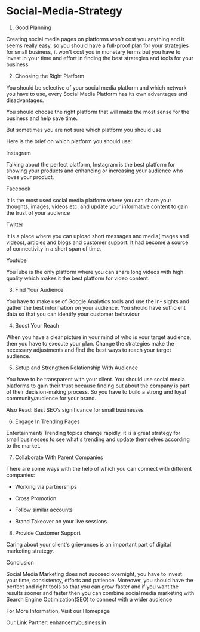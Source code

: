 # Social-Media-Strategy

1) Good Planning

Creating social media pages on platforms won't cost you anything and it seems really easy, so you should have a full-proof plan for your strategies for small business, it won't cost you in monetary terms but you have to invest in your time and effort in finding the best strategies and tools for your business

2) Choosing the Right Platform

You should be selective of your social media platform and which network you have to use, every Social Media Platform has its own advantages and disadvantages.

You should choose the right platform that will make the most sense for the business and help save time.

But sometimes you are not sure which platform you should use

Here is the brief on which platform you should use:

Instagram

Talking about the perfect platform, Instagram is the best platform for showing your products and enhancing or increasing your audience who loves your product.

Facebook

It is the most used social media platform where you can share your thoughts, images, videos etc. and update your informative content to gain the trust of your audience

Twitter

It is a place where you can upload short messages and media(images and videos), articles and blogs and customer support. It had become a source of connectivity in a short span of time.

Youtube

YouTube is the only platform where you can share long videos with high quality which makes it the best platform for video content.

3) Find Your Audience

You have to make use of Google Analytics tools and use the in- sights and gather the best information on your audience. You should have sufficient data so that you can identify your customer behaviour

4) Boost Your Reach

When you have a clear picture in your mind of who is your target audience, then you have to execute your plan. Change the strategies make the necessary adjustments and find the best ways to reach your target audience.

5) Setup and Strengthen Relationship With Audience

You have to be transparent with your client. You should use social media platforms to gain their trust because finding out about the company is part of their decision-making process. So you have to build a strong and loyal community/audience for your brand.

Also Read: Best SEO’s significance for small businesses

6) Engage In Trending Pages

Entertainment/ Trending topics change rapidly, it is a great strategy for small businesses to see what's trending and update themselves according to the market.

7) Collaborate With Parent Companies

There are some ways with the help of which you can connect with different companies:

- Working via partnerships

- Cross Promotion

- Follow similar accounts

- Brand Takeover on your live sessions

8) Provide Customer Support

Caring about your client's grievances is an important part of digital marketing strategy.

Conclusion

Social Media Marketing does not succeed overnight, you have to invest your time, consistency, efforts and patience. Moreover, you should have the perfect and right tools so that you can grow faster and if you want the results sooner and faster then you can combine social media marketing with Search Engine Optimization(SEO) to connect with a wider audience

For More Information, Visit our Homepage

Our Link Partner: enhancemybusiness.in

